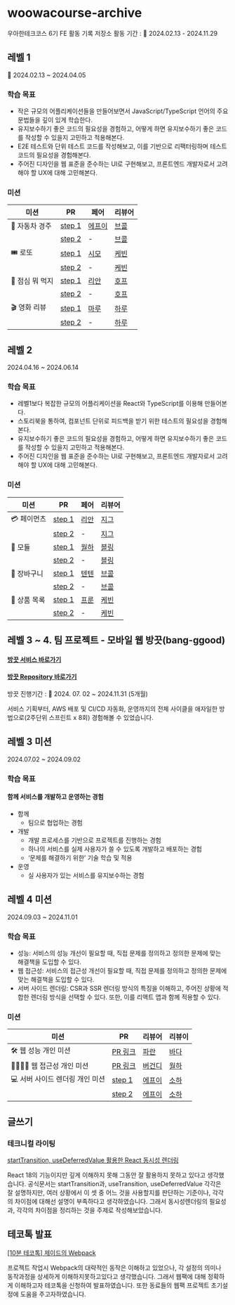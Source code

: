 # woowacourse-archive

우아한테크코스 6기 FE 활동 기록 저장소
활동 기간 : 📅 2024.02.13 - 2024.11.29

## 레벨 1

📅 2024.02.13 ~ 2024.04.05

### **학습 목표**

- 작은 규모의 어플리케이션들을 만들어보면서 JavaScript/TypeScript 언어의 주요 문법들을 깊이 있게 학습한다.
- 유지보수하기 좋은 코드의 필요성을 경험하고, 어떻게 하면 유지보수하기 좋은 코드를 작성할 수 있을지 고민하고 적용해본다.
- E2E 테스트와 단위 테스트 코드를 작성해보고, 이를 기반으로 리팩터링하며 테스트 코드의 필요성을 경험해본다.
- 주어진 디자인을 웹 표준을 준수하는 UI로 구현해보고, 프론트엔드 개발자로서 고려해야 할 UX에 대해 고민해본다.

### 미션

| **미션**        | **PR**                                                                    | **페어**                                 | **리뷰어**                                |
| --------------- | ------------------------------------------------------------------------- | ---------------------------------------- | ----------------------------------------- |
| 🚗 자동차 경주  | [step 1](https://github.com/woowacourse/javascript-racingcar/pull/284)    | [에프이](https://github.com/chysis)       | [브콜](https://github.com/Tanney-102)     |
|                 | [step 2](https://github.com/woowacourse/javascript-racingcar/pull/322)    | -                                      | [브콜](https://github.com/Tanney-102)     |
| 🎟️ 로또         | [step 1](https://github.com/woowacourse/javascript-lotto/pull/277)        | [시모](https://github.com/simorimi)   | [케빈](https://github.com/JeongBin0227) |
|                 | [step 2](https://github.com/woowacourse/javascript-lotto/pull/319)        | -                                        | [케빈](https://github.com/JeongBin0227) |
| 🍣 점심 뭐 먹지 | [step 1](https://github.com/woowacourse/javascript-lunch/pull/140)        | [리안](https://github.com/ooherin)      | [호프](https://github.com/moonheekim0118)     |
|                 | [step 2](https://github.com/woowacourse/javascript-lunch/pull/177)        | -                                        | [호프](https://github.com/moonheekim0118)     |
| 🎬 영화 리뷰    | [step 1](https://github.com/woowacourse/javascript-movie-review/pull/138) | [마루](https://github.com/rbgksqkr) | [하루](https://github.com/365kim)       |
|                 | [step 2](https://github.com/woowacourse/javascript-movie-review/pull/177) | -                                        | [하루](https://github.com/365kim)       |

## 레벨 2

2024.04.16 ~ 2024.06.14

### **학습 목표**

- 레벨1보다 복잡한 규모의 어플리케이션을 React와 TypeScript를 이용해 만들어본다.
- 스토리북을 통하여, 컴포넌트 단위로 피드백을 받기 위한 테스트의 필요성을 경험해본다.
- 유지보수하기 좋은 코드의 필요성을 경험하고, 어떻게 하면 유지보수하기 좋은 코드를 작성할 수 있을지 고민하고 적용해본다.
- 주어진 디자인을 웹 표준을 준수하는 UI로 구현해보고, 프론트엔드 개발자로서 고려해야 할 UX에 대해 고민해본다.

### 미션

| **미션**     | **PR**                                                                   | **페어**                              | **리뷰어**                                |
| ------------ | ------------------------------------------------------------------------ | ------------------------------------- | ----------------------------------------- |
| 💳 페이먼츠  | [step 1](https://github.com/woowacourse/react-payments/pull/361)         | [리안](https://github.com/ooherin) | [지그](https://github.com/zigsong)       |
|              | [step 2](https://github.com/woowacourse/react-payments/pull/406)         | -                                     | [지그](https://github.com/zigsong)       |
| 🧩 모듈      | [step 1](https://github.com/woowacourse/react-modules/pull/38)           | [월하](https://github.com/vi-wolhwa)     | [블링](https://github.com/uk960214) |
|              | [step 2](https://github.com/woowacourse/react-modules/pull/56)           | -                                     | [블링](https://github.com/uk960214) |
| 🛒 장바구니  | [step 1](https://github.com/woowacourse/react-shopping-cart/pull/275)    | [텐텐](https://github.com/chlwlstlf)     | [브콜](https://github.com/Tanney-102)   |
|              | [step 2](https://github.com/woowacourse/react-shopping-cart/pull/323)    | -                                     | [브콜](https://github.com/Tanney-102)   |
| 🧺 상품 목록 | [step 1](https://github.com/woowacourse/react-shopping-products/pull/21) | [프룬](https://github.com/chosim-dvlpr)   | [케빈](https://github.com/JeongBin0227)         |
|              | [step 2](https://github.com/woowacourse/react-shopping-products/pull/71) | -                                     | [케빈](https://github.com/JeongBin0227)         |


## 레벨 3 ~ 4. 팀 프로젝트 - 모바일 웹 방끗(bang-ggood)

#### [방끗 서비스 바로가기](https://bang-ggood.com/)

#### [방끗 Repository 바로가기](https://github.com/woowacourse-teams/2024-bang-ggood)

방끗 진행기간 : 📅 2024. 07. 02 ~ 2024.11.31 (5개월)

서비스 기획부터, AWS 배포 및 CI/CD 자동화, 운영까지의 전체 사이클을 애자일한 방법으로(2주단위 스프린트 x 8회) 경험해볼 수 있었습니다.

## 레벨 3 미션

2024.07.02 ~ 2024.09.02

### **학습 목표**

#### **함께** 서비스를 **개발**하고 **운영**하는 경험

- 함께
  - 팀으로 협업하는 경험
- 개발
  - 개발 프로세스를 기반으로 프로젝트를 진행하는 경험
  - 하나의 서비스를 실제 사용자가 쓸 수 있도록 개발하고 배포하는 경험
  - ‘문제를 해결하기 위한’ 기술 학습 및 적용
- 운영
  - 실 사용자가 있는 서비스를 유지보수하는 경험

## 레벨 4 미션

2024.09.03 ~ 2024.11.01

### **학습 목표**

- 성능: 서비스의 성능 개선이 필요할 때, 직접 문제를 정의하고 정의한 문제에 맞는 해결책을 도입할 수 있다.
- 웹 접근성: 서비스의 접근성 개선이 필요할 때, 직접 문제를 정의하고 정의한 문제에 맞는 해결책을 도입할 수 있다.
- 서버 사이드 렌더링: CSR과 SSR 렌더링 방식의 특징을 이해하고, 주어진 상황에 적합한 렌더링 방식을 선택할 수 있다. 또한, 이를 리액트 앱과 함께 적용할 수 있다.

### 미션

| **미션**                        | **PR**                                                        | **리뷰어**                                | 리뷰이                                |
| ------------------------------- | ------------------------------------------------------------- | ----------------------------------------- | ------------------------------------- |
| 🛠️ 웹 성능 개인 미션            | [PR 링크](https://github.com/woowacourse/perf-basecamp/pull/134) | [파란](https://github.com/greetings1012) | [바다](https://github.com/BadaHertz52) |
| 👨‍👩‍👧‍👦 웹 접근성 개인 미션          | [PR 링크](https://github.com/woowacourse/a11y-airline/pull/111)  | [버건디](https://github.com/brgndy)      | [월하](https://github.com/vi-wolhwa)    |
| 💻 서버 사이드 렌더링 개인 미션 | [step 1](https://github.com/woowacourse/react-ssr/pull/32)    | [에프이](https://github.com/chysis)     | [소하](https://github.com/soi-ha)     |
|                                 | [step 2](https://github.com/woowacourse/react-ssr/pull/60)    | [에프이](https://github.com/chysis)     | [소하](https://github.com/soi-ha)     |

## 글쓰기

### 테크니컬 라이팅

[startTransition, useDeferredValue 활용한 React 동시성 렌더링](https://github.com/skiende74/woowa-writing/blob/main/%ED%85%8C%ED%81%AC%EB%8B%88%EC%BB%AC%EB%9D%BC%EC%9D%B4%ED%8C%85_%EB%8F%99%EC%8B%9C%EC%84%B1%EB%A0%8C%EB%8D%94%EB%A7%81.md)


React 18의 기능이지만 깊게 이해하지 못해 그동안 잘 활용하지 못하고 있다고 생각했습니다.
공식문서는 startTransition과, useTransition, useDeferredValue 각각은 잘 설명하지만, 
여러 상황에서 이 셋 중 어느 것을 사용할지를 판단하는 기준이나, 각각의 차이점에 대해선 설명이 부족하다고 생각하였습니다.
그래서 동시성렌더링의 필요성과, 각각의 차이점을 정리하는 것을 주제로 작성해보았습니다.


## 테코톡 발표

[[10분 테코톡] 제이드의 Webpack](https://www.youtube.com/watch?v=-m9xGyePEug)

프로젝트 작업시 Webpack의 대략적인 동작은 이해하고 있었으나, 각 설정의 의미나 동작과정을 상세하게 이해하지못하고있다고 생각했습니다. 그래서 웹팩에 대해 정확하게 이해하고자 테코톡을 신청하여 발표하였습니다. 또한 동료들의 웹팩 프로젝트 초기설정에 도움을 주고자하였습니다.
